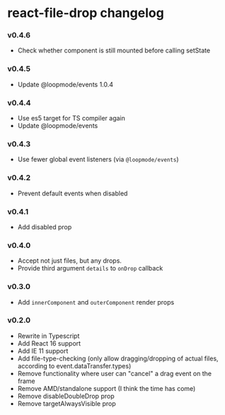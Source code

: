 # react-file-drop changelog

### v0.4.6

-   Check whether component is still mounted before calling setState

### v0.4.5

-   Update @loopmode/events 1.0.4

### v0.4.4

-   Use es5 target for TS compiler again
-   Update @loopmode/events

### v0.4.3

-   Use fewer global event listeners (via `@loopmode/events`)

### v0.4.2

-   Prevent default events when disabled

### v0.4.1

-   Add disabled prop

### v0.4.0

-   Accept not just files, but any drops.
-   Provide third argument `details` to `onDrop` callback

### v0.3.0

-   Add `innerComponent` and `outerComponent` render props

### v0.2.0

-   Rewrite in Typescript
-   Add React 16 support
-   Add IE 11 support
-   Add file-type-checking (only allow dragging/dropping of actual files, according to event.dataTransfer.types)
-   Remove functionality where user can "cancel" a drag event on the frame
-   Remove AMD/standalone support (I think the time has come)
-   Remove disableDoubleDrop prop
-   Remove targetAlwaysVisible prop

